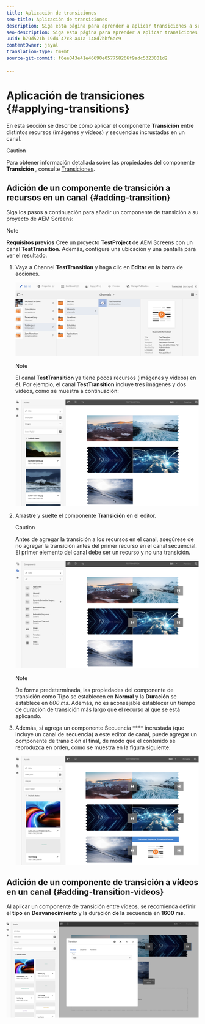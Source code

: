 ```yaml
---
title: Aplicación de transiciones
seo-title: Aplicación de transiciones
description: Siga esta página para aprender a aplicar transiciones a sus proyectos de Pantallas.
seo-description: Siga esta página para aprender a aplicar transiciones a sus proyectos de Pantallas.
uuid: b79d521b-19d4-47c8-a41a-148d7bbf6ac9
contentOwner: jsyal
translation-type: tm+mt
source-git-commit: f6ee043e41e46690e057758266f9adc5323001d2

---
```



# Aplicación de transiciones {#applying-transitions}

En esta sección se describe cómo aplicar el componente **Transición** entre distintos recursos (imágenes y vídeos) y secuencias incrustadas en un canal.


>[!CAUTION]
>
>Para obtener información detallada sobre las propiedades del componente **Transición** , consulte [Transiciones](adding-components-to-a-channel.md#transition).

## Adición de un componente de transición a recursos en un canal {#adding-transition}

Siga los pasos a continuación para añadir un componente de transición a su proyecto de AEM Screens:

>[!NOTE]
>
>**Requisitos previos**
> Cree un proyecto **TestProject** de AEM Screens con un canal **TestTransition**. Además, configure una ubicación y una pantalla para ver el resultado.

1. Vaya a Channel **TestTransition** y haga clic en **Editar** en la barra de acciones.

   ![image1](assets/transitions1.png)

   >[!NOTE]
   >
   >El canal **TestTransition** ya tiene pocos recursos (imágenes y vídeos) en él. Por ejemplo, el canal **TestTransition** incluye tres imágenes y dos vídeos, como se muestra a continuación:

   ![image2](assets/transitions2.png)


1. Arrastre y suelte el componente **Transición** en el editor.
   >[!CAUTION]
   >
   >Antes de agregar la transición a los recursos en el canal, asegúrese de no agregar la transición antes del primer recurso en el canal secuencial. El primer elemento del canal debe ser un recurso y no una transición.

   ![image3](assets/transitions3.png)

   > [!NOTE]
   >
   >De forma predeterminada, las propiedades del componente de transición como **Tipo** se establecen en **Normal** y la **Duración** se establece en *600 ms*.  Además, no es aconsejable establecer un tiempo de duración de transición más largo que el recurso al que se está aplicando.

1. Además, si agrega un componente Secuencia **** incrustada (que incluye un canal de secuencia) a este editor de canal, puede agregar un componente de transición al final, de modo que el contenido se reproduzca en orden, como se muestra en la figura siguiente:

   ![image3](assets/transitions5.png)

## Adición de un componente de transición a vídeos en un canal {#adding-transition-videos}

Al aplicar un componente de transición entre vídeos, se recomienda definir el **tipo** en **Desvanecimiento** y la duración **de la** secuencia en **1600 ms**.

![image3](assets/transitions4.png)
